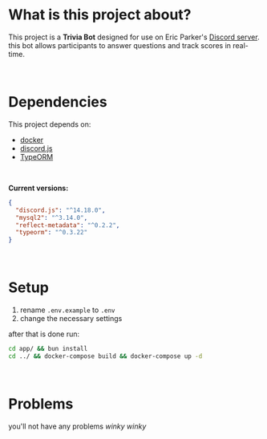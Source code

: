 # What is this project about?

This project is a **Trivia Bot** designed for use on Eric Parker's [Discord server](https://discord.gg/ericparker). this bot allows participants to answer questions and track scores in real-time.

<br>

# Dependencies

This project depends on:

- [docker](https://www.docker.com/)
- [discord.js](https://discord.js.org/)
- [TypeORM](https://typeorm.io/)

<br>

**Current versions:**

```json
{
  "discord.js": "^14.18.0",
  "mysql2": "^3.14.0",
  "reflect-metadata": "^0.2.2",
  "typeorm": "^0.3.22"
}
```

<br>

# Setup

1. rename `.env.example` to `.env`
2. change the necessary settings

after that is done run:

```bash
cd app/ && bun install
cd ../ && docker-compose build && docker-compose up -d
```

<br>

# Problems

you'll not have any problems _winky winky_
